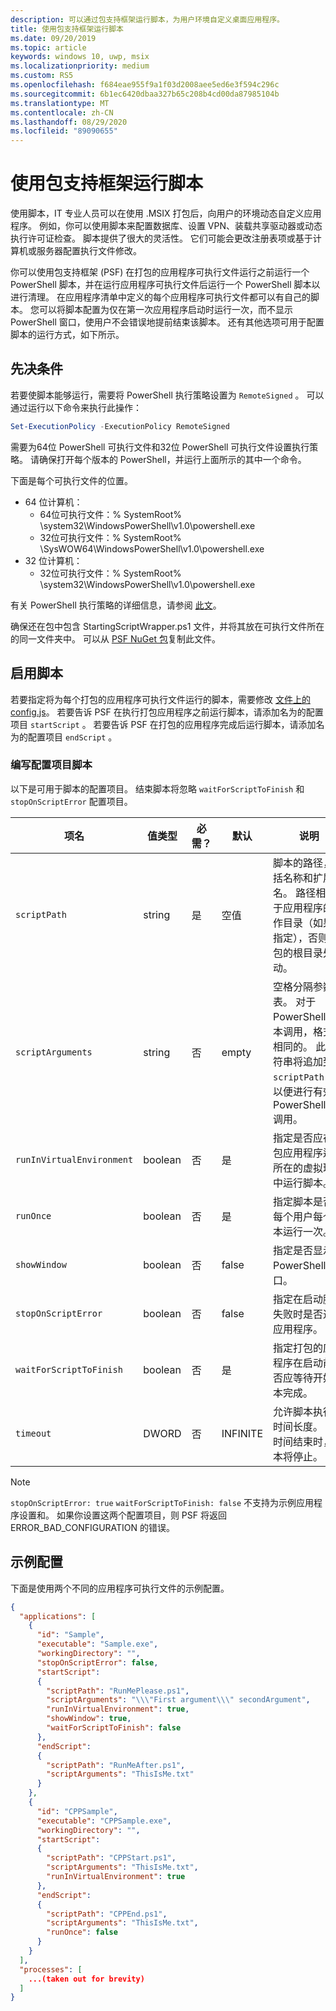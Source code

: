 ```yaml
---
description: 可以通过包支持框架运行脚本，为用户环境自定义桌面应用程序。
title: 使用包支持框架运行脚本
ms.date: 09/20/2019
ms.topic: article
keywords: windows 10, uwp, msix
ms.localizationpriority: medium
ms.custom: RS5
ms.openlocfilehash: f684eae955f9a1f03d2008aee5ed6e3f594c296c
ms.sourcegitcommit: 6b1ec6420dbaa327b65c208b4cd00da87985104b
ms.translationtype: MT
ms.contentlocale: zh-CN
ms.lasthandoff: 08/29/2020
ms.locfileid: "89090655"
---
```

# <a name="run-scripts-with-the-package-support-framework"></a>使用包支持框架运行脚本


使用脚本，IT 专业人员可以在使用 .MSIX 打包后，向用户的环境动态自定义应用程序。 例如，你可以使用脚本来配置数据库、设置 VPN、装载共享驱动器或动态执行许可证检查。 脚本提供了很大的灵活性。 它们可能会更改注册表项或基于计算机或服务器配置执行文件修改。

你可以使用包支持框架 (PSF) 在打包的应用程序可执行文件运行之前运行一个 PowerShell 脚本，并在运行应用程序可执行文件后运行一个 PowerShell 脚本以进行清理。 在应用程序清单中定义的每个应用程序可执行文件都可以有自己的脚本。 您可以将脚本配置为仅在第一次应用程序启动时运行一次，而不显示 PowerShell 窗口，使用户不会错误地提前结束该脚本。 还有其他选项可用于配置脚本的运行方式，如下所示。

## <a name="prerequisites"></a>先决条件

若要使脚本能够运行，需要将 PowerShell 执行策略设置为 `RemoteSigned` 。 可以通过运行以下命令来执行此操作：

```powershell
Set-ExecutionPolicy -ExecutionPolicy RemoteSigned
```

需要为64位 PowerShell 可执行文件和32位 PowerShell 可执行文件设置执行策略。 请确保打开每个版本的 PowerShell，并运行上面所示的其中一个命令。

下面是每个可执行文件的位置。

* 64 位计算机：
  * 64位可执行文件：% SystemRoot% \system32\WindowsPowerShell\v1.0\powershell.exe
  * 32位可执行文件：% SystemRoot% \SysWOW64\WindowsPowerShell\v1.0\powershell.exe
* 32 位计算机：
  * 32位可执行文件：% SystemRoot% \system32\WindowsPowerShell\v1.0\powershell.exe

有关 PowerShell 执行策略的详细信息，请参阅 [此文](/powershell/module/microsoft.powershell.core/about/about_execution_policies?view=powershell-6)。

确保还在包中包含 StartingScriptWrapper.ps1 文件，并将其放在可执行文件所在的同一文件夹中。 可以从 [PSF NuGet 包](https://www.nuget.org/packages/Microsoft.PackageSupportFramework/)复制此文件。

## <a name="enable-scripts"></a>启用脚本

若要指定将为每个打包的应用程序可执行文件运行的脚本，需要修改 [ 文件上的config.js](package-support-framework.md#create-a-configuration-file)。 若要告诉 PSF 在执行打包应用程序之前运行脚本，请添加名为的配置项目 `startScript` 。 若要告诉 PSF 在打包的应用程序完成后运行脚本，请添加名为的配置项目 `endScript` 。

### <a name="script-configuration-items"></a>编写配置项目脚本

以下是可用于脚本的配置项目。 结束脚本将忽略 `waitForScriptToFinish` 和 `stopOnScriptError` 配置项目。

| 项名                | 值类型 | 必需？ | 默认  | 说明
|-------------------------|------------|-----------|----------|---------|
| `scriptPath`              | string     | 是       | 空值      | 脚本的路径，包括名称和扩展名。 路径相对于应用程序的工作目录（如果已指定），否则在包的根目录处启动。
| `scriptArguments`         | string     | 否        | empty    | 空格分隔参数列表。 对于 PowerShell 脚本调用，格式是相同的。 此字符串将追加到 `scriptPath` ，以便进行有效的 PowerShell.exe 调用。
| `runInVirtualEnvironment` | boolean    | 否        | 是     | 指定是否应在打包应用程序运行所在的虚拟环境中运行脚本。
| `runOnce`                 | boolean    | 否        | 是     | 指定脚本是否应每个用户每个版本运行一次。
| `showWindow`              | boolean    | 否        | false    | 指定是否显示 PowerShell 窗口。
| `stopOnScriptError`       | boolean    | 否        | false    | 指定在启动脚本失败时是否退出应用程序。
| `waitForScriptToFinish`   | boolean    | 否        | 是     | 指定打包的应用程序在启动前是否应等待开始脚本完成。
| `timeout`                 | DWORD      | 否        | INFINITE | 允许脚本执行的时间长度。 当时间结束时，脚本将停止。

> [!NOTE]
> `stopOnScriptError: true` `waitForScriptToFinish: false` 不支持为示例应用程序设置和。 如果你设置这两个配置项目，则 PSF 将返回 ERROR_BAD_CONFIGURATION 的错误。


## <a name="sample-configuration"></a>示例配置

下面是使用两个不同的应用程序可执行文件的示例配置。

```json
{
  "applications": [
    {
      "id": "Sample",
      "executable": "Sample.exe",
      "workingDirectory": "",
      "stopOnScriptError": false,
      "startScript":
      {
        "scriptPath": "RunMePlease.ps1",
        "scriptArguments": "\\\"First argument\\\" secondArgument",
        "runInVirtualEnvironment": true,
        "showWindow": true,
        "waitForScriptToFinish": false
      },
      "endScript":
      {
        "scriptPath": "RunMeAfter.ps1",
        "scriptArguments": "ThisIsMe.txt"
      }
    },
    {
      "id": "CPPSample",
      "executable": "CPPSample.exe",
      "workingDirectory": "",
      "startScript":
      {
        "scriptPath": "CPPStart.ps1",
        "scriptArguments": "ThisIsMe.txt",
        "runInVirtualEnvironment": true
      },
      "endScript":
      {
        "scriptPath": "CPPEnd.ps1",
        "scriptArguments": "ThisIsMe.txt",
        "runOnce": false
      }
    }
  ],
  "processes": [
    ...(taken out for brevity)
  ]
}
```
